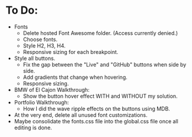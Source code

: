 # To Do:

- Fonts
  - Delete hosted Font Awesome folder. (Access currently denied.)
  - Choose fonts.
  - Style H2, H3, H4.
  - Responsive sizing for each breakpoint.
- Style all buttons.
  - Fix the gap between the "Live" and "GitHub" buttons when side by side.
  - Add gradients that change when hovering.
  - Responsive sizing.
- BMW of El Cajon Walkthrough:
  - Show the button hover effect WITH and WITHOUT my solution.
- Portfolio Walkthrough:
  - How I did the wave ripple effects on the buttons using MDB.
- At the very end, delete all unused font customizations.
- Maybe consolidate the fonts.css file into the global.css file once all editing is done.